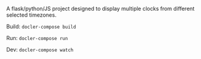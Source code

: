 A flask/python/JS project designed to display multiple clocks from different selected timezones.

Build: ```docler-compose build```

Run: ```docler-compose run```

Dev: ```docler-compose watch```
